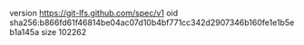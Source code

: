 version https://git-lfs.github.com/spec/v1
oid sha256:b866fd61f46814be04ac07d10b4bf771cc342d2907346b160fe1e1b5eb1a145a
size 102262
